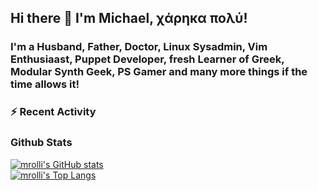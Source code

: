 ## Hi there 👋 I'm Michael, χάρηκα πολύ!

<!--
**mrolli/mrolli** is a ✨ _special_ ✨ repository because its `README.md` (this file) appears on your GitHub profile.

Here are some ideas to get you started:

- 🔭 I’m currently working on ...
- 🌱 I’m currently learning ...
- 👯 I’m looking to collaborate on ...
- 🤔 I’m looking for help with ...
- 💬 Ask me about ...
- 📫 How to reach me: ...
- 😄 Pronouns: ...
- ⚡ Fun fact: ...
-->

### I'm a Husband, Father, Doctor, Linux Sysadmin, Vim Enthusiaast, Puppet Developer, fresh Learner of Greek, Modular Synth Geek, PS Gamer and many more things if the time allows it!

### :zap: Recent Activity

<!--START_SECTION:activity-->

### Github Stats
[![mrolli's GitHub stats](https://github-readme-stats.vercel.app/api?username=mrolli&count_private=true&show_icons=true&theme=onedark)](https://github.com/anuraghazra/github-readme-stats)  
[![mrolli's Top Langs](https://github-readme-stats.vercel.app/api/top-langs/?username=mrolli&count_private=true&theme=onedark&hide=c%2B%2B,c,html,cmake,makefile&layout=compact)](https://github.com/anuraghazra/github-readme-stats)

